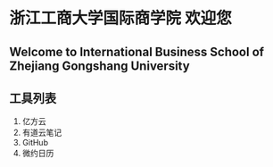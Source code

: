 # 浙江工商大学国际商学院 欢迎您
## Welcome to International Business School of Zhejiang Gongshang University 


## 工具列表
1. 亿方云
2. 有道云笔记
3. GitHub
4. 微约日历
